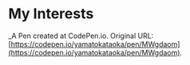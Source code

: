 # My Interests
 _A Pen created at CodePen.io. Original URL: [https://codepen.io/yamatokataoka/pen/MWgdaom](https://codepen.io/yamatokataoka/pen/MWgdaom).

 